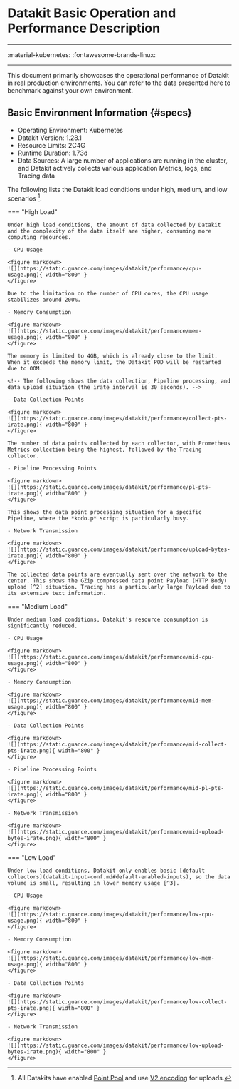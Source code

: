 # Datakit Basic Operation and Performance Description

---

:material-kubernetes: :fontawesome-brands-linux:

---

This document primarily showcases the operational performance of Datakit in real production environments. You can refer to the data presented here to benchmark against your own environment.

## Basic Environment Information {#specs}

- Operating Environment: Kubernetes
- Datakit Version: 1.28.1
- Resource Limits: 2C4G
- Runtime Duration: 1.73d
- Data Sources: A large number of applications are running in the cluster, and Datakit actively collects various application Metrics, logs, and Tracing data

The following lists the Datakit load conditions under high, medium, and low scenarios [^1].

<!-- markdownlint-disable MD046 -->
=== "High Load"

    Under high load conditions, the amount of data collected by Datakit and the complexity of the data itself are higher, consuming more computing resources.
    
    - CPU Usage
    
    <figure markdown>
    ![](https://static.guance.com/images/datakit/performance/cpu-usage.png){ width="800" }
    </figure>
    
    Due to the limitation on the number of CPU cores, the CPU usage stabilizes around 200%.

    - Memory Consumption
    
    <figure markdown>
    ![](https://static.guance.com/images/datakit/performance/mem-usage.png){ width="800" }
    </figure>
    
    The memory is limited to 4GB, which is already close to the limit. When it exceeds the memory limit, the Datakit POD will be restarted due to OOM.
    
    <!-- The following shows the data collection, Pipeline processing, and data upload situation (the irate interval is 30 seconds). -->
    
    - Data Collection Points
    
    <figure markdown>
    ![](https://static.guance.com/images/datakit/performance/collect-pts-irate.png){ width="800" }
    </figure>
    
    The number of data points collected by each collector, with Prometheus Metrics collection being the highest, followed by the Tracing collector.
    
    - Pipeline Processing Points

    <figure markdown>
    ![](https://static.guance.com/images/datakit/performance/pl-pts-irate.png){ width="800" }
    </figure>
    
    This shows the data point processing situation for a specific Pipeline, where the *kodo.p* script is particularly busy.
    
    - Network Transmission

    <figure markdown>
    ![](https://static.guance.com/images/datakit/performance/upload-bytes-irate.png){ width="800" }
    </figure>
    
    The collected data points are eventually sent over the network to the center. This shows the GZip compressed data point Payload (HTTP Body) upload [^2] situation. Tracing has a particularly large Payload due to its extensive text information.

=== "Medium Load"

    Under medium load conditions, Datakit's resource consumption is significantly reduced.
    
    - CPU Usage
    
    <figure markdown>
    ![](https://static.guance.com/images/datakit/performance/mid-cpu-usage.png){ width="800" }
    </figure>

    - Memory Consumption

    <figure markdown>
    ![](https://static.guance.com/images/datakit/performance/mid-mem-usage.png){ width="800" }
    </figure>
    
    - Data Collection Points
    
    <figure markdown>
    ![](https://static.guance.com/images/datakit/performance/mid-collect-pts-irate.png){ width="800" }
    </figure>
    
    - Pipeline Processing Points

    <figure markdown>
    ![](https://static.guance.com/images/datakit/performance/mid-pl-pts-irate.png){ width="800" }
    </figure>
    
    - Network Transmission

    <figure markdown>
    ![](https://static.guance.com/images/datakit/performance/mid-upload-bytes-irate.png){ width="800" }
    </figure>

=== "Low Load"

    Under low load conditions, Datakit only enables basic [default collectors](datakit-input-conf.md#default-enabled-inputs), so the data volume is small, resulting in lower memory usage [^3].

    - CPU Usage
    
    <figure markdown>
    ![](https://static.guance.com/images/datakit/performance/low-cpu-usage.png){ width="800" }
    </figure>

    - Memory Consumption

    <figure markdown>
    ![](https://static.guance.com/images/datakit/performance/low-mem-usage.png){ width="800" }
    </figure>

    - Data Collection Points
    
    <figure markdown>
    ![](https://static.guance.com/images/datakit/performance/low-collect-pts-irate.png){ width="800" }
    </figure>

    - Network Transmission

    <figure markdown>
    ![](https://static.guance.com/images/datakit/performance/low-upload-bytes-irate.png){ width="800" }
    </figure>

<!-- markdownlint-enable -->

<!-- markdownlint-disable MD053 -->
[^1]: All Datakits have enabled [Point Pool](datakit-conf.md#point-pool) and use [V2 encoding](datakit-conf.md#dataway-settings) for uploads.
[^2]: This value may differ from Pod traffic statistics. Pod statistics reflect network traffic information at the Kubernetes level, which will be larger than the traffic shown here.
[^3]: This low-load Datakit was tested on an additional Linux server, enabling only basic collectors. Since no Pipeline was involved, there is no corresponding data.
<!-- markdownlint-enable -->